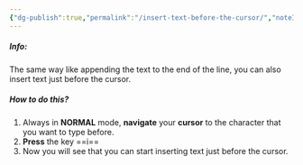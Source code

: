 ```yaml
---
{"dg-publish":true,"permalink":"/insert-text-before-the-cursor/","noteIcon":""}
---
```


##### Info:
The same way like appending the text to the end of the line, you can also insert text just before the cursor.

##### How to do this?
1. Always in **NORMAL** mode, **navigate** your **cursor** to the character that you want to type before.
2. **Press** the key ==i== 
3. Now you will see that you can start inserting text just before the cursor.